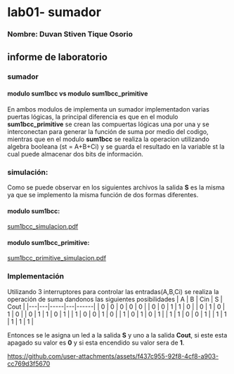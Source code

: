 # lab01- sumador 
### Nombre: Duvan Stiven Tique Osorio

## informe de laboratorio 
### sumador 
#### modulo sum1bcc vs modulo sum1bcc_primitive
En ambos modulos de implementa un sumador implementadon varias puertas lógicas, la principal diferencia es que en el modulo **sum1bcc_primitive** se crean las compuertas lógicas una por una y se interconectan para generar la función de suma por medio del codigo, mientras que en el modulo **sum1bcc** se realiza la operacion utilizando algebra booleana (st  = 	A+B+Ci) y se guarda el resultado en la variable st la cual puede almacenar dos bits de información.
### simulación:
Como se puede observar en los siguientes archivos la salida **S** es la misma ya que se implemento la misma función de dos formas diferentes.
#### modulo sum1bcc:
[sum1bcc_simulacion.pdf](https://github.com/user-attachments/files/17997608/sum1bcc_simulacion.pdf)
#### modulo sum1bcc_primitive:
[sum1bcc_primitive_simulacion.pdf](https://github.com/user-attachments/files/17997626/sum1bcc_primitive_simulacion.pdf)

### Implementación
Utilizando 3 interruptores para controlar las entradas(A,B,Ci) se realiza la operación de suma dandonos las siguientes posibilidades
| A | B | Cin | S | Cout |
|---|---|-----|---|------|
| 0 | 0 |  0  | 0 |  0   |
| 0 | 0 |  1  | 1 |  0   |
| 0 | 1 |  0  | 1 |  0   |
| 0 | 1 |  1  | 0 |  1   |
| 1 | 0 |  0  | 1 |  0   |
| 1 | 0 |  1  | 0 |  1   |
| 1 | 1 |  0  | 0 |  1   |
| 1 | 1 |  1  | 1 |  1   |

Entonces se le asigna un led a la salida **S** y uno a la salida **Cout**, si este esta apagado su valor es **0** y si esta encendido su valor sera de **1**.

https://github.com/user-attachments/assets/f437c955-92f8-4cf8-a903-cc769d3f5670

